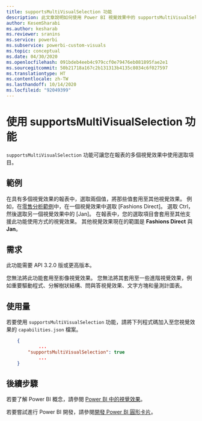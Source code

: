 ```yaml
---
title: supportsMultiVisualSelection 功能
description: 此文章說明如何使用 Power BI 視覺效果中的 supportsMultiVisualSelection 功能與其需求。
author: KesemSharabi
ms.author: kesharab
ms.reviewer: sranins
ms.service: powerbi
ms.subservice: powerbi-custom-visuals
ms.topic: conceptual
ms.date: 04/30/2020
ms.openlocfilehash: 091bdeb4eeb4c979ccf0e79476eb081895fae2e1
ms.sourcegitcommit: 50b21718a167c2b131313b4135c8034c6f027597
ms.translationtype: HT
ms.contentlocale: zh-TW
ms.lasthandoff: 10/14/2020
ms.locfileid: "92049399"
---
```

# <a name="use-the-supportsmultivisualselection-feature"></a>使用 supportsMultiVisualSelection 功能

`supportsMultiVisualSelection` 功能可讓您在報表的多個視覺效果中使用選取項目。

## <a name="example"></a>範例

在具有多個視覺效果的報表中，選取兩個值，將那些值套用至其他視覺效果。 例如，在[零售分析範例](../../create-reports/sample-retail-analysis.md)中，在一個視覺效果中選取 [Fashions Direct]。 選取 Ctrl，然後選取另一個視覺效果中的 [Jan]。 在報表中，您的選取項目會套用至其他支援此功能使用方式的視覺效果。 其他視覺效果現在的範圍是 **Fashions Direct** 與 **Jan**。

## <a name="requirements"></a>需求

此功能需要 API 3.2.0 版或更高版本。

您無法將此功能套用至影像視覺效果。 您無法將其套用至一些進階視覺效果，例如重要驅動程式、分解樹狀結構、問與答視覺效果、文字方塊和量測計圖表。

## <a name="usage"></a>使用量

若要使用 `supportsMultiVisualSelection` 功能，請將下列程式碼加入至您視覺效果的 `capabilities.json` 檔案。

```json
    {   
            ...
        "supportsMultiVisualSelection": true
            ...
    }
```

## <a name="next-steps"></a>後續步驟

若要了解 Power BI 概念，請參閱 [Power BI 中的視覺效果](power-bi-visuals-concept.md)。

若要嘗試進行 Power BI 開發，請參閱[開發 Power BI 圓形卡片](develop-circle-card.md)。
